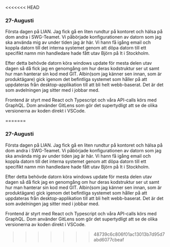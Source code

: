 <<<<<<< HEAD
### 27-Augusti


Första dagen på LIAN. Jag fick gå en liten rundtur på kontoret och hälsa på dom andra i SWG-Teamet. Vi påbörjade konfigurationen av datorn som jag ska använda mig av under tiden jag är här. Vi hann få igång email och koppla datorn till det interna systemet genom att döpa datorn till ett specifikt namn min handledare hade fått utav Björn på It i Stockholm. 

Efter detta behövde datorn köra windows update för mesta delen utav dagen så då fick jag en genomgång om hur deras kodstruktur ser ut samt hur man hanterar sin kod med GIT. Albin(som jag känner sen innan, som är produktägare) gick igenom det befintliga systemet som håller på att uppdateras från desktop-applikation till att bli helt webb-baserat. Det är det som avdelningen jag sitter med i jobbar med.

Frontend är styrt med React och Typescript och våra API-calls körs med GraphQL. 
Dom använder GitLens som gör det supertydligt att se de olika versionerna av koden direkt i VSCode. 

=======
### 27-Augusti


Första dagen på LIAN. Jag fick gå en liten rundtur på kontoret och hälsa på dom andra i SWG-Teamet. Vi påbörjade konfigurationen av datorn som jag ska använda mig av under tiden jag är här. Vi hann få igång email och koppla datorn till det interna systemet genom att döpa datorn till ett specifikt namn min handledare hade fått utav Björn på It i Stockholm. 

Efter detta behövde datorn köra windows update för mesta delen utav dagen så då fick jag en genomgång om hur deras kodstruktur ser ut samt hur man hanterar sin kod med GIT. Albin(som jag känner sen innan, som är produktägare) gick igenom det befintliga systemet som håller på att uppdateras från desktop-applikation till att bli helt webb-baserat. Det är det som avdelningen jag sitter med i jobbar med.

Frontend är styrt med React och Typescript och våra API-calls körs med GraphQL. 
Dom använder GitLens som gör det supertydligt att se de olika versionerna av koden direkt i VSCode. 

>>>>>>> 48739c6c806f01ac13013b7d95d7abd6077cbeaf
